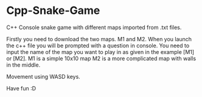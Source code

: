 # Cpp-Snake-Game
C++ Console snake game with different maps imported from .txt files.

Firstly you need to download the two maps. M1 and M2.
When you launch the c++ file you will be prompted with a question in console. 
You need to input the name of the map you want to play in as given in the example [M1] or [M2].
M1 is a simple 10x10 map
M2 is a more complicated map with walls in the middle.

Movement using WASD keys.

Have fun :D
